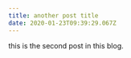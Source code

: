 ```yaml
---
title: another post title
date: 2020-01-23T09:39:29.067Z
---
```

this is the second post in this blog.
